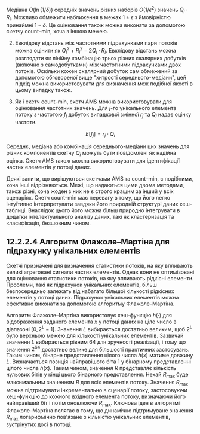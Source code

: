 Медіана $O(\ln(1/\delta))$ середніх значень різних наборів $O(1/\epsilon^2)$ значень $Q_i \cdot R_i$. Можливо обмежити наближення в межах $1 \pm \epsilon$ з ймовірністю принаймні $1 - \delta$. Це оцінювання також можна виконати за допомогою скетчу count–min, хоча з іншою межею.

2. Евклідову відстань між частотними підрахунками пари потоків можна оцінити як $Q_i^2 + R_i^2 - 2Q_i \cdot R_i$. Евклідову відстань можна розглядати як лінійну комбінацію трьох різних скалярних добутків (включно з самодобутками) між частотними підрахунками двох потоків. Оскільки кожен скалярний добуток сам обмежений за допомогою обговореної вище "хитрості середнього-медіани", цей підхід можна використовувати для визначення меж подібної якості в цьому випадку також.

3. Як і скетч count–min, скетч AMS можна використовувати для оцінювання частотних значень. Для $j$-го унікального елемента потоку з частотою $f_j$ добуток випадкової змінної $r_j$ та $Q_i$ надає оцінку частоти.

$$
E[f_j] = r_j \cdot Q_i \tag{12.29}
$$

Середнє, медіана або комбінація середнього-медіани цих значень для різних компонентів скетчу $Q_i$ можуть бути повідомлені як надійна оцінка. Скетч AMS також можна використовувати для ідентифікації частих елементів у потоці даних.

Деякі запити, що вирішуються скетчами AMS та count–min, є подібними, хоча інші відрізняються. Межі, що надаються цими двома методами, також різні, хоча жоден з них не є строго кращим за інший у всіх сценаріях. Скетч count–min має перевагу в тому, що його легко інтуїтивно інтерпретувати завдяки його природній структурі даних хеш-таблиці. Внаслідок цього його можна більш природно інтегрувати в додатки інтелектуального аналізу даних, такі як кластеризація та класифікація, безшовним чином.

## 12.2.2.4 Алгоритм Флажоле–Мартіна для підрахунку унікальних елементів

Скетчі призначені для визначення статистики потоків, на яку впливають великі агреговані сигнали частих елементів. Однак вони не оптимізовані для оцінювання статистики потоків, на яку впливають рідкісні елементи. Проблеми, такі як підрахунок унікальних елементів, більш безпосередньо залежать від набагато більшої кількості рідкісних елементів у потоці даних. Підрахунок унікальних елементів можна ефективно виконати за допомогою алгоритму Флажоле–Мартіна.

Алгоритм Флажоле–Мартіна використовує хеш-функцію $h(\cdot)$ для відображення заданого елемента $x$ у потоці даних на ціле число в діапазоні $[0, 2^L - 1]$. Значення $L$ вибирається достатньо великим, щоб $2^L$ було верхньою межею для кількості унікальних елементів. Зазвичай значення $L$ вибирається рівним 64 для зручності реалізації, і тому що значення $2^{64}$ достатньо велике для більшості практичних застосувань. Таким чином, бінарне представлення цілого числа $h(x)$ матиме довжину $L$. Визначається позиція найправішого біта 1 у бінарному представленні цілого числа $h(x)$. Таким чином, значення $R$ представляє кількість нульових бітів у кінці цього бінарного представлення. Нехай $R_{\max}$ буде максимальним значенням $R$ для всіх елементів потоку. Значення $R_{\max}$ можна підтримувати інкрементально в сценарії потоку, застосовуючи хеш-функцію до кожного вхідного елемента потоку, визначаючи його найправіший біт і потім оновлюючи $R_{\max}$. Ключова ідея в алгоритмі Флажоле–Мартіна полягає в тому, що динамічно підтримуване значення $R_{\max}$ логарифмічно пов'язане з кількістю унікальних елементів, зустрінутих досі в потоці.